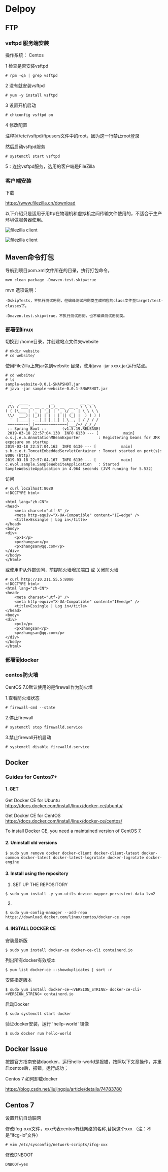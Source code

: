 # Delpoy

## FTP

### vsftpd 服务端安装

操作系统： Centos

1  检查是否安装vsftpd

```shell
# rpm -qa | grep vsftpd
```

2  没有就安装vsftpd

```shell
# yum -y install vsftpd
```

3  设置开机启动

```shell
# chkconfig vsftpd on
```

4  修改配置

注释掉/etc/vsftpd/ftpusers文件中的root，因为这一行禁止root登录

然后启动vsftpd服务

```shell
# systemctl start vsftpd
```

5：连接vsftpd服务，选用的客户端是FileZilla

### 客户端安装

下载

https://www.filezilla.cn/download

以下介绍只是适用于用ftp在物理机和虚拟机之间传输文件使用的，不适合于生产环境做服务器使用。

![filezilla client](img/filezilla_client.png)

![filezilla client](img/filezilla_client_screenshot.png)

## Maven命令打包

导航到项目pom.xml文件所在的目录，执行打包命令。

```shell
mvn clean package -Dmaven.test.skip=true
```
mvn 选项说明：

    -DskipTests，不执行测试用例，但编译测试用例类生成相应的class文件至target/test-classes下。

    -Dmaven.test.skip=true，不执行测试用例，也不编译测试用例类。


### 部署到linux

切换到 /home目录，并创建站点文件夹website

```shell
# mkdir website
# cd website/
```

使用FileZilla上床jar包到website 目录，使用java -jar xxxx.jar运行站点。

```shell
# cd website/
# ls
sample-website-0.0.1-SNAPSHOT.jar
# java -jar sample-website-0.0.1-SNAPSHOT.jar 


  .   ____          _            __ _ _
 /\\ / ___'_ __ _ _(_)_ __  __ _ \ \ \ \
( ( )\___ | '_ | '_| | '_ \/ _` | \ \ \ \
 \\/  ___)| |_)| | | | | || (_| |  ) ) ) )
  '  |____| .__|_| |_|_| |_\__, | / / / /
 =========|_|==============|___/=/_/_/_/
 :: Spring Boot ::       (v1.5.19.RELEASE)
 2019-03-18 22:57:04.130  INFO 6130 --- [           main] o.s.j.e.a.AnnotationMBeanExporter        : Registering beans for JMX exposure on startup
2019-03-18 22:57:04.163  INFO 6130 --- [           main] s.b.c.e.t.TomcatEmbeddedServletContainer : Tomcat started on port(s): 8080 (http)
2019-03-18 22:57:04.167  INFO 6130 --- [           main] c.evol.sample.SampleWebsiteApplication   : Started SampleWebsiteApplication in 4.964 seconds (JVM running for 5.532)
```

访问

```shell
# curl localhost:8080
<!DOCTYPE html>

<html lang="zh-CN">
<head>
    <meta charset="utf-8" />
    <meta http-equiv="X-UA-Compatible" content="IE=edge" />
    <title>Essingle | Log in</title>
</head>
<body>
<div>
    <p>1</p>
    <p>zhangsan</p>
    <p>zhangsan@qq.com</p>
</div>
</body>
</html>
```

或使用IP从外部访问，前提防火墙增加端口 或 关闭防火墙

```shell
# curl http://10.211.55.5:8080
<!DOCTYPE html>
<html lang="zh-CN">
<head>
    <meta charset="utf-8" />
    <meta http-equiv="X-UA-Compatible" content="IE=edge" />
    <title>Essingle | Log in</title>
</head>
<body>
<div>
    <p>1</p>
    <p>zhangsan</p>
    <p>zhangsan@qq.com</p>
</div>
</body>
</html>
```


### 部署到docker

### centos防火墙

CentOS 7.0默认使用的是firewall作为防火墙

1.查看防火墙状态

```shell
# firewall-cmd --state
```
2.停止firewall

```shell
# systemctl stop firewalld.service
```
3.禁止firewall开机启动

```shell
# systemctl disable firewalld.service
```

## Docker

### Guides  for Centos7+

#### 1. GET

Get Docker CE for Ubuntu  
https://docs.docker.com/install/linux/docker-ce/ubuntu/

Get Docker CE for CentOS    
https://docs.docker.com/install/linux/docker-ce/centos/

To install Docker CE, you need a maintained version of CentOS 7.

#### 2. Uninstall old versions

```shell
$ sudo yum remove docker docker-client docker-client-latest docker-common docker-latest docker-latest-logrotate docker-logrotate docker-engine
```

#### 3. Install using the repository

1. SET UP THE REPOSITORY

```shell
$ sudo yum install -y yum-utils device-mapper-persistent-data lvm2
```

2. 

```shell
$ sudo yum-config-manager --add-repo https://download.docker.com/linux/centos/docker-ce.repo
```

#### 4. INSTALL DOCKER CE

安装最新版
```shell
$ sudo yum install docker-ce docker-ce-cli containerd.io
```
列出所有docker有效版本

```shell
$ yum list docker-ce --showduplicates | sort -r
```

安装指定版本
```shell
$ sudo yum install docker-ce-<VERSION_STRING> docker-ce-cli-<VERSION_STRING> containerd.io
```


启动Docker
```shell
$ sudo systemctl start docker
```

验证docker安装，运行 'hellp-world' 镜像
```shell
$ sudo docker run hello-world
```





## Docker Issue

按照官方指南安装daocker，运行hello-world是报错，按照以下文章操作，并重启centos后，报错，运行成功；

Centos 7 如何卸载docker

https://blog.csdn.net/liujingqiu/article/details/74783780


## Centos 7

设置开机自动联网

修改ifcg-xxx文件，xxx代表centos有线网络的名称,替换这个xxx
（注：不是“ifcg-io”文件）

```shell
# vim /etc/sysconfig/network-scripts/ifcg-xxx
```
修改DNBOOT

```shell
DNBOOT=yes
```







 



